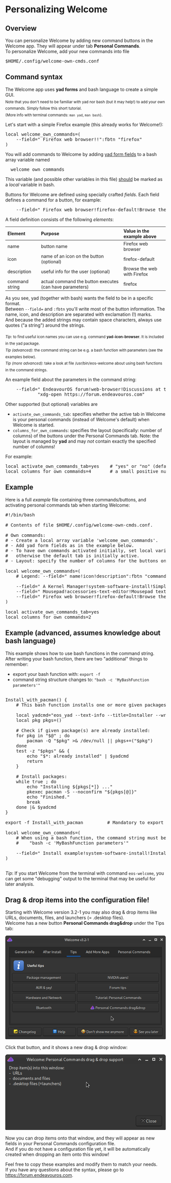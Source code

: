# Personalizing Welcome

## Overview
You can personalize Welcome by adding new command buttons in the Welcome app. They will appear under tab **Personal Commands**.<br>
To personalize Welcome, add your new commands into file
<pre>
$HOME/.config/welcome-own-cmds.conf
</pre>

## Command syntax
The Welcome app uses **yad forms** and bash language to create a simple GUI.
<br>
<sub>Note that you don't need to be familiar with yad nor bash (but it may help!) to add your own commands.
Simply follow this short tutorial.<br>
(More info with terminal commands: `man yad`, `man bash`).
</sub>

Let's start with a simple Firefox example (this already works for Welcome!):
<pre>
local welcome_own_commands=(
    --field=" Firefox web browser!!":fbtn "firefox"
)
</pre>
You will add commands to Welcome by adding <u>yad form fields</u> to a bash array variable named
<pre>
  welcome_own_commands
</pre>
This variable (and possible other variables in this file) <u>should</u> be marked as a *local* variable in bash.<br>

Buttons for Welcome are defined using specially crafted *fields*. Each field defines a command for a button, for example:
<pre>
    --field=" Firefox web browser!firefox-default!Browse the web with Firefox":fbtn  "firefox"
</pre>

A field definition consists of the following *elements*:

Element | Purpose | Value in the example above
:--- | :--- | :---
name | button name | Firefox web browser
icon | name of an icon on the button (optional) | firefox-default
description | useful info for the user (optional) | Browse the web with Firefox
command string | actual command the button executes (can have parameters) | firefox

As you see, yad (together with bash) wants the field to be in a specific format.<br>
Between `--field=` and `:fbtn` you'll write most of the button information.
The name, icon, and description are separated with exclamation (!) marks.<br>
And because the added strings may contain space characters, always use quotes ("a string") around the strings.

<sub>*Tip*: to find useful icon names you can use e.g. command **yad-icon-browser**. It is included in the yad package.</sub><br>
<sub>*Tip (advanced)*: the command string can be e.g. a bash function with parameters (see the examples below).
</sub><br>
<sub>*Tip (more advanced)*: take a look at file /usr/bin/eos-welcome about using bash functions in the command strings.
</sub>

An example field about the parameters in the command string:
<pre>
    --field=" EndeavourOS forum!web-browser!Discussions at the EndeavourOS forum":fbtn
            "xdg-open https://forum.endeavouros.com"
</pre>

Other supported (but optional) variables are
- `activate_own_commands_tab`: specifies whether the active tab in Welcome is your personal commands (instead of Welcome's default) when Welcome is started.
- `columns_for_own_commands`: specifies the layout (specifically: number of columns) of the buttons under the Personal Commands tab. Note: the layout is managed by **yad** and may *not* contain exactly the specified number of columns!

For example:
<pre>
local activate_own_commands_tab=yes    # "yes" or "no" (default: no)
local columns_for_own_commands=4       # a small positive number (default: 2)
</pre>


## Example
Here is a full *example* file containing three commands/buttons, and activating personal commands tab when starting Welcome:
<pre>
#!/bin/bash

# Contents of file $HOME/.config/welcome-own-cmds.conf.

# Own commands:
# - Create a local array variable 'welcome_own_commands'.
# - Add yad form fields as in the example below.
# - To have own commands activated initially, set local variable 'activate_own_commands_tab' to "yes";
#   otherwise the default tab is initially active.
# - Layout: specify the number of columns for the buttons on the Personal Commands tab.

local welcome_own_commands=(
    # Legend: --field=" name!icon!description":fbtn "command"

    --field=" A Kernel Manager!system-software-install!Simple kernel manager and info source":fbtn  "akm"
    --field=" Mousepad!accessories-text-editor!Mousepad text editor":fbtn                           "mousepad"
    --field=" Firefox web browser!firefox-default!Browse the web with Firefox":fbtn                 "firefox"
)

local activate_own_commands_tab=yes
local columns_for_own_commands=2
</pre>
## Example (advanced, assumes knowledge about bash language)
This example shows how to use bash functions in the command string.<br>
After writing your bash function, there are two "additional" things to remember:
- export your bash function with: `export -f`
- command string structure changes to: `"bash -c 'MyBashFunction parameters'"`
<pre>

Install_with_pacman() {
    # This bash function installs one or more given packages. Does not reinstall any packages.

    local yadcmd="eos_yad --text-info --title=Installer --wrap --tail --width=600 --height=500 --button=yad-quit:0"
    local pkg pkgs=()

    # Check if given package(s) are already installed:
    for pkg in "$@" ; do
        pacman -Q "$pkg" >& /dev/null || pkgs+=("$pkg")
    done
    test -z "$pkgs" && {
        echo "$*: already installed" | $yadcmd
        return
    }

    # Install packages:
    while true ; do
        echo "Installing ${pkgs[*]} ..."
        pkexec pacman -S --noconfirm "${pkgs[@]}"
        echo "Finished."
        break
    done |& $yadcmd
}

export -f Install_with_pacman         # Mandatory to export the function!

local welcome_own_commands=(
    # When using a bash function, the command string must be changed like this:
    #    "bash -c 'MyBashFunction parameters'"

    --field=" Install example!system-software-install!Install some popular packages":fbtn "bash -c 'Install_with_pacman code vlc'"
)

</pre>

*Tip*: If you start Welcome from the terminal with command `eos-welcome`, you can get some "debugging" output to the terminal that may be useful for later analysis.

## Drag & drop items into the configuration file!

Starting with Welcome version 3.2-1 you may also drag & drop items like URLs, documents, files, and launchers (= .desktop files).<br>
Welcome has a new button **Personal Commands drag&drop** under the Tips tab:

![](welcome-dnd-tips.png)

Click that button, and it shows a new drag & drop window:

![](welcome-dnd-window.png)

Now you can drop items onto that window, and they will appear as new fields in your Personal Commands configuration file.<br>
And if you do not have a configuration file yet, it will be automatically created when dropping an item onto this window!

Feel free to copy these examples and modify them to match your needs.<br>
If you have any questions about the syntax, please go to https://forum.endeavouros.com.
